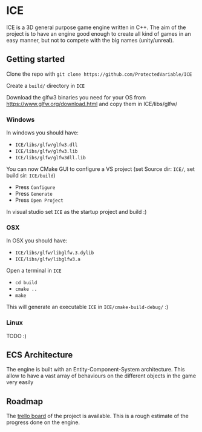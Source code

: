 # ICE

ICE is a 3D general purpose game engine written in C++. The aim of the project is to have an engine good enough to create all kind of games in an easy manner, but not to compete with the big names (unity/unreal).

## Getting started

Clone the repo with `git clone https://github.com/ProtectedVariable/ICE`

Create a `build/` directory in `ICE`

Download the glfw3 binaries you need for your OS from https://www.glfw.org/download.html and copy them in ICE/libs/glfw/

### Windows

In windows you should have:
- `ICE/libs/glfw/glfw3.dll`
- `ICE/libs/glfw/glfw3.lib`
- `ICE/libs/glfw/glfw3dll.lib`


You can now CMake GUI to configure a VS project (set Source dir: `ICE/`, set build sir: `ICE/build`)
- Press `Configure`
- Press `Generate`
- Press `Open Project`

In visual studio set `ICE` as the startup project and build :)

### OSX

In OSX you should have:
- `ICE/libs/glfw/libglfw.3.dylib`
- `ICE/libs/glfw/libglfw3.a`

Open a terminal in `ICE`
- `cd build`
- `cmake ..`
- `make`

This will generate an executable `ICE` in `ICE/cmake-build-debug/` :)

### Linux

TODO :)

## ECS Architecture

The engine is built with an Entity-Component-System architecture. This allow to have a vast array of behaviours on the different objects in the game very easily

## Roadmap

The [trello board](https://trello.com/b/Jstm3EL9/ice) of the project is available. This is a rough estimate of the progress done on the engine.
